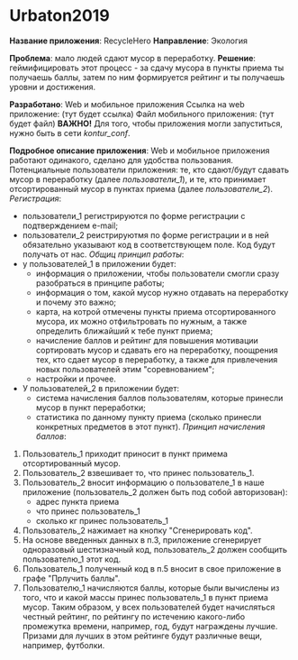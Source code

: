# Urbaton2019

**Название приложения**: RecycleHero
**Направление**: Экология 

**Проблема**: мало людей сдают мусор в переработку.
**Решение**: геймифицировать этот процесс - за сдачу мусора в пункты приема ты получаешь баллы, затем по ним формируется рейтинг и ты получаешь уровни и достижения.

**Разработано**: Web и мобильное приложения
Ссылка на web приложение: (тут будет ссылка)
Файл мобильного приложения: (тут будет файл)
**ВАЖНО!** Для того, чтобы приложения могли запуститься, нужно быть в сети *kontur_сonf*.

**Подробное описание приложения**:
Web и мобильное приложения работают одинакого, сделано для удобства пользования.
Потенциальные пользователи приложения: те, кто сдают/будут сдавать мусор в переработку (далее *пользователи_1*), и те, кто принимает отсортированный мусор в пунктах приема (далее *пользователи_2*).
*Регистрация*:
  - пользователи_1 регистрируются по форме регистрации с подтверждением e-mail;
  - пользователи_2 реистрируютмя по форме регистрации и в ней обязательно указывают код в соответствующем поле. Код будут получать от нас.
*Общиц принцип работы*:
  - у пользователей_1 в приложении будет:
      - информация о приложении, чтобы пользователи смогли сразу разобраться в принципе работы;
      - информация о том, какой мусор нужно отдавать на переработку и почему это важно;
      - карта, на котрой отмечены пункты приема отсортированного мусора, их можно отфильтровать по нужным, а также определить ближайший к         тебе пункт приема;
      - начисление баллов и рейтинг для повышения мотивации сортировать мусор и сдавать его на переработку, поощрения тех, кто сдает мусор         в переработку, а также для привлечения новых пользователей этим "соревнованием";
      - настройки и прочее.
  - У пользователей_2 в приложении будет:
      - система начисления баллов пользователям, которые принесли мусор в пункт переработки;
      - статистика по данному пункту приема (сколько принесли конкретных предметов в этот пункт).
*Принцип начисления баллов*: 
   1) Пользователь_1 приходит приносит в пункт примема отсортированный мусор. 
   2) Пользователь_2 взвешивает то, что принес пользователь_1.
   3) Пользователь_2 вносит информацию о пользователе_1 в наше приложение (пользователь_2 должен быть под собой авторизован):
        - адрес пункта приема 
        - что принес пользователь_1
        - сколько кг принес пользователь_1
   4) Пользователь_2 нажимает на кнопку "Сгенерировать код".
   5) На основе введенных данных в п.3, приложение сгенерирует одноразовый шестизначный код, пользователь_2 должен сообщить пользователю_1 этот код.
   6) Пользователь_1 полученный код в п.5 вносит в свое приложение в графе "Прлучить баллы".
   7) Пользователю_1 начисляются баллы, которые были вычислены из того, что и какой массы принес пользователь_1 в пункт приема мусор.
Таким образом, у всех пользователей будет начисляться честный рейтинг, по рейтингу по истечению какого-либо промежутка времени, например, год, будут награждены лучшие. Призами для лучших в этом рейтинге будут различные вещи, например, футболки.   


